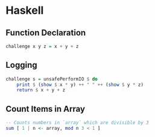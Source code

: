 # Haskell

## Function Declaration
``` haskell
challenge x y z = x + y + z
```

## Logging
``` haskell
challenge s = unsafePerformIO $ do
    print $ (show $ x * y) ++ " " ++ (show $ y * z)
    return $ x + y + z
```

## Count Items in Array
``` haskell
-- Counts numbers in `array` which are divisible by 3
sum [ 1 | n <- array, mod n 3 < 1 ]
```
